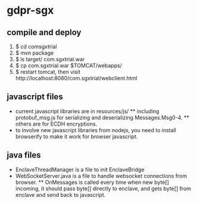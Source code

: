 # gdpr-sgx
## compile and deploy
1. $ cd comsgxtrial
2. $ mvn package
3. $ ls target/
 com.sgxtrial.war
4. $ cp com.sgxtrial.war $TOMCAT/webapps/
5. $ restart tomcat, then visit http://localhost:8080/com.sgxtrial/webclient.html

## javascript files 
* current javascript libraries are in resources/js/
** including protobuf_msg.js for serializing and deserializing Messages.Msg0-4.
** others are for ECDH encryptions.
* to involve new javascript libraries from nodejs, you need to install browserify to make it work for browser javascript.

## java files
* EnclaveThreadManager is a file to init EnclaveBridge
* WebSocketServer.java is a file to handle websocket connections from browser.
** OnMessages is called every time when new byte[] incoming, it should pass byte[] directly to enclave, and gets byte[] from enclave and send back to javascript.

